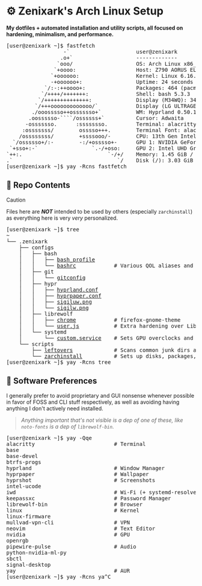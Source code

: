 # ⚙️ Zenixark's Arch Linux Setup
**My dotfiles + automated installation and utility scripts, all focused on hardening, minimalism, and performance.**

<pre>
[user@zenixark ~]$ fastfetch
                  -`                     user@zenixark
                 .o+`                    -------------
                `ooo/                    OS: Arch Linux x86_64
               `+oooo:                   Host: Z790 AORUS ELITE AX DDR4
              `+oooooo:                  Kernel: Linux 6.16.1-arch1-1
              -+oooooo+:                 Uptime: 24 seconds
            `/:-:++oooo+:                Packages: 464 (pacman)
           `/++++/+++++++:               Shell: bash 5.3.3
          `/++++++++++++++:              Display (M34WQ): 3440x1440 @ 144 Hz in 34" [External]
         `/+++ooooooooooooo/`            Display (LG ULTRAGEAR): 1920x1080 @ 144 Hz in 24" [External]
        ./ooosssso++osssssso+`           WM: Hyprland 0.50.1 (Wayland)
       .oossssso-````/ossssss+`          Cursor: Adwaita
      -osssssso.      :ssssssso.         Terminal: alacritty 0.15.1
     :osssssss/        osssso+++.        Terminal Font: alacritty (11pt)
    /ossssssss/        +ssssooo/-        CPU: 13th Gen Intel(R) Core(TM) i7-13700K (24) @ 5.80 GHz
  `/ossssso+/:-        -:/+osssso+-      GPU 1: NVIDIA GeForce RTX 4070 [Discrete]
 `+sso+:-`                 `.-/+oso:     GPU 2: Intel UHD Graphics 770 @ 1.60 GHz [Integrated]
`++:.                           `-/+/    Memory: 1.45 GiB / 31.11 GiB (5%)
.`                                 `/    Disk (/): 3.03 GiB / 930.50 GiB (0%) - btrfs
[user@zenixark ~]$ yay -Rcns fastfetch
</pre>

## 📁 Repo Contents
> [!CAUTION]
> Files here are ***NOT*** intended to be used by others (especially `zarchinstall`) as everything here is very *very* personalized.
<pre>
[user@zenixark ~]$ tree
~
└── .zenixark
    ├── configs
    │   ├── bash
    │   │   ├── <a href="./configs/bash/bash_profile">bash_profile</a>
    │   │   └── <a href="./configs/bash/bashrc">bashrc</a>            # Various QOL aliases and functions esp. for file management
    │   ├── git
    │   │   └── <a href="./configs/git/gitconfig">gitconfig</a>
    │   ├── hypr
    │   │   ├── <a href="./configs/hypr/hyprland.conf">hyprland.conf</a>
    │   │   ├── <a href="./configs/hypr/hyprpaper.conf">hyprpaper.conf</a>
    │   │   ├── <a href="./configs/hypr/sigiluw.png">sigiluw.png</a>
    │   │   └── <a href="./configs/hypr/sigilw.png">sigilw.png</a>
    │   ├── librewolf
    │   │   ├── <a href="https://github.com/rafaelmardojai/firefox-gnome-theme">chrome</a>            # firefox-gnome-theme
    │   │   └── <a href="./configs/librewolf/user.js">user.js</a>           # Extra hardening over LibreWolf's already great defaults
    │   └── systemd
    │       └── <a href="./configs/systemd/custom.service">custom.service</a>    # Sets GPU overclocks and static RGB colors on startup
    └── scripts
        ├── <a href="./scripts/leftovers">leftovers</a>             # Scans common junk dirs and outputs files not in custom filters
        └── <a href="./scripts/zarchinstall">zarchinstall</a>          # Sets up disks, packages, hardening, dots, and more
[user@zenixark ~]$ yay -Rcns tree
</pre>

## 🧰 Software Preferences
I generally prefer to avoid proprietary and GUI nonsense whenever possible in favor of FOSS and CLI stuff respectively, as well as avoiding having anything I don't actively need installed.
> *Anything important that's not visible is a dep of one of these, like `noto-fonts` is a dep of `librewolf-bin`.*
<pre>
[user@zenixark ~]$ yay -Qqe
alacritty                         # Terminal
base
base-devel
btrfs-progs
hyprland                          # Window Manager
hyprpaper                         # Wallpaper
hyprshot                          # Screenshots
intel-ucode
iwd                               # Wi-Fi (+ systemd-resolved)
keepassxc                         # Password Manager
librewolf-bin                     # Browser
linux                             # Kernel
linux-firmware
mullvad-vpn-cli                   # VPN
neovim                            # Text Editor
nvidia                            # GPU
openrgb
pipewire-pulse                    # Audio
python-nvidia-ml-py
sbctl
signal-desktop
yay                               # AUR
[user@zenixark ~]$ yay -Rcns ya^C
</pre>
